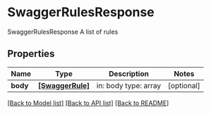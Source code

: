 # SwaggerRulesResponse

SwaggerRulesResponse A list of rules
## Properties
Name | Type | Description | Notes
------------ | ------------- | ------------- | -------------
**body** | [**[SwaggerRule]**](SwaggerRule.md) | in: body type: array | [optional] 

[[Back to Model list]](../README.md#documentation-for-models) [[Back to API list]](../README.md#documentation-for-api-endpoints) [[Back to README]](../README.md)


